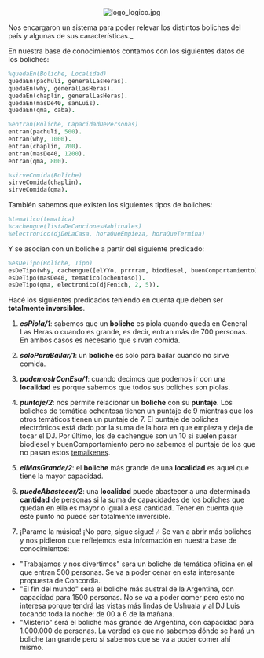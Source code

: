 <div align="center">
<img src="https://user-images.githubusercontent.com/11671943/130373282-9cdf12f7-0b4a-4a43-a665-a9f3bc072098.jpg" alt="logo_logico.jpg" width="auto" height="auto">
</div>

Nos encargaron un sistema para poder relevar los distintos boliches del país y algunas de sus características._

En nuestra base de conocimientos contamos con los siguientes datos de los boliches:

```prolog
%quedaEn(Boliche, Localidad)
quedaEn(pachuli, generalLasHeras).
quedaEn(why, generalLasHeras).
quedaEn(chaplin, generalLasHeras).
quedaEn(masDe40, sanLuis).
quedaEn(qma, caba).

%entran(Boliche, CapacidadDePersonas)
entran(pachuli, 500).
entran(why, 1000).
entran(chaplin, 700).
entran(masDe40, 1200).
entran(qma, 800).

%sirveComida(Boliche)
sirveComida(chaplin).
sirveComida(qma).
```

También sabemos que existen los siguientes tipos de boliches:

```prolog
%tematico(tematica)
%cachengue(listaDeCancionesHabituales)
%electronico(djDeLaCasa, horaQueEmpieza, horaQueTermina)
```

Y se asocian con un boliche a partir del siguiente predicado:

```prolog
%esDeTipo(Boliche, Tipo)
esDeTipo(why, cachengue([elYYo, prrrram, biodiesel, buenComportamiento])).
esDeTipo(masDe40, tematico(ochentoso)).
esDeTipo(qma, electronico(djFenich, 2, 5)).
```

Hacé los siguientes predicados teniendo en cuenta que deben ser **totalmente inversibles**.

1. **_esPiola/1_**: sabemos que un **boliche** es piola cuando queda en General Las Heras o cuando es grande, es decir, entran más de 700 personas. En ambos casos es necesario que sirvan comida.

2. **_soloParaBailar/1_**: un **boliche** es solo para bailar cuando no sirve comida.  

3. **_podemosIrConEsa/1_**: cuando decimos que podemos ir con una **localidad** es porque sabemos que todos sus boliches son piolas. 

4. **_puntaje/2_**: nos permite relacionar un **boliche** con su **puntaje**. Los boliches de temática ochentosa tienen un puntaje de 9 mientras que los otros temáticos tienen un puntaje de 7. El puntaje de boliches electrónicos está dado por la suma de la hora en que empieza y deja de tocar el DJ. Por último, los de cachengue son un 10 si suelen pasar biodiesel y buenComportamiento pero no sabemos el puntaje de los que no pasan estos [temaikenes](https://i.blogs.es/9fb305/xrl2sfi/1366_2000.jpg).

5. **_elMasGrande/2_**: el **boliche** más grande de una **localidad** es aquel que tiene la mayor capacidad. 

6. **_puedeAbastecer/2_**: una **localidad** puede abastecer a una determinada **cantidad** de personas si la suma de capacidades de los boliches que quedan en ella es mayor o igual a esa cantidad. Tener en cuenta que este punto no puede ser totalmente inversible.

7. ¡Parame la música! ¡No pare, sigue sigue! 🎶 Se van a abrir más boliches y nos pidieron que reflejemos esta información en nuestra base de conocimientos:
  * "Trabajamos y nos divertimos" será un boliche de temática oficina en el que entran 500 personas. Se va a poder cenar en esta interesante propuesta de Concordia.
  * "El fin del mundo" será el boliche más austral de la Argentina, con capacidad para 1500 personas. No se va a poder comer pero esto no interesa porque tendrá las vistas más lindas de Ushuaia y al DJ Luis tocando toda la noche: de 00 a 6 de la mañana. 
  * "Misterio" será el boliche más grande de Argentina, con capacidad para 1.000.000 de personas. La verdad es que no sabemos dónde se hará un boliche tan grande pero sí sabemos que se va a poder comer ahí mismo.
